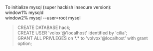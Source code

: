 To initialize mysql (super hackish insecure version):  
window1% mysqld  
window2% mysql --user=root mysql  
> CREATE DATABASE hack;  
> CREATE USER 'volox'@'localhost' identified by 'cilia';  
> GRANT ALL PRIVLEGES on \*.\* to 'volvox'@localhost' with grant option;  
